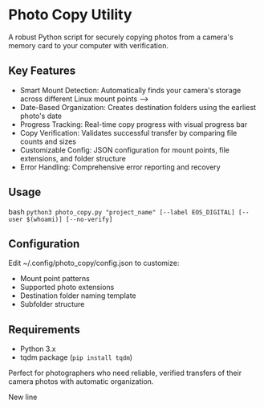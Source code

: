 # Photo Copy Utility
A robust Python script for securely copying photos from a camera's memory card to your computer with verification.

## Key Features
* Smart Mount Detection: Automatically finds your camera's storage across different Linux mount points -->
* Date-Based Organization: Creates destination folders using the earliest photo's date
* Progress Tracking: Real-time copy progress with visual progress bar
* Copy Verification: Validates successful transfer by comparing file counts and sizes
* Customizable Config: JSON configuration for mount points, file extensions, and folder structure
* Error Handling: Comprehensive error reporting and recovery

## Usage
bash
```python3 photo_copy.py "project_name" [--label EOS_DIGITAL] [--user $(whoami)] [--no-verify]```

## Configuration
Edit ~/.config/photo_copy/config.json to customize:

* Mount point patterns
* Supported photo extensions
* Destination folder naming template
* Subfolder structure

## Requirements
* Python 3.x
* tqdm package (```pip install tqdm```)

Perfect for photographers who need reliable, verified transfers of their camera photos with automatic organization.

New line
